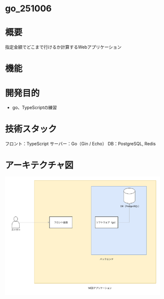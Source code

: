# go_251006

# 概要
指定金額でどこまで行けるか計算するWebアプリケーション

# 機能

# 開発目的
* go、TypeScriptの練習

# 技術スタック
フロント：TypeScript
サーバー：Go（Gin / Echo）
DB：PostgreSQL, Redis

# アーキテクチャ図
![image](https://github.com/M2U7BF/go_251006/blob/main/docs/%E3%82%A2%E3%83%BC%E3%82%AD%E3%83%86%E3%82%AF%E3%83%81%E3%83%A3%E5%9B%B3.drawio.png)
